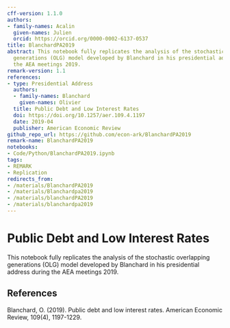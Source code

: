 ```yaml
---
cff-version: 1.1.0
authors:
- family-names: Acalin
  given-names: Julien
  orcid: https://orcid.org/0000-0002-6137-0537
title: BlanchardPA2019
abstract: This notebook fully replicates the analysis of the stochastic overlapping
  generations (OLG) model developed by Blanchard in his presidential address during
  the AEA meetings 2019.
remark-version: 1.1
references:
- type: Presidential Address
  authors:
  - family-names: Blanchard
    given-names: Olivier
  title: Public Debt and Low Interest Rates
  doi: https://doi.org/10.1257/aer.109.4.1197
  date: 2019-04
  publisher: American Economic Review
github_repo_url: https://github.com/econ-ark/BlanchardPA2019
remark-name: BlanchardPA2019
notebooks:
- Code/Python/BlanchardPA2019.ipynb
tags:
- REMARK
- Replication
redirects_from:
- /materials/BlanchardPA2019
- /materials/Blanchardpa2019
- /materials/blanchardPA2019
- /materials/blanchardpa2019
---
```


# Public Debt and Low Interest Rates

This notebook fully replicates the analysis of the stochastic overlapping generations (OLG) model developed by Blanchard in his presidential address during the AEA meetings 2019.

## References

Blanchard, O. (2019). Public debt and low interest rates. American Economic Review, 109(4), 1197-1229.
 

